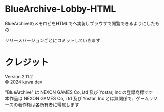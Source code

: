 # BlueArchive-Lobby-HTML
BlueArchiveのメモロビをHTMLでへ実装しブラウザで閲覧できるようにしたもの

リリースバージョンごとにコミットしていきます

# クレジット
Version 2.11.2<br>
© 2024 kuwa.dev

"BlueArchive" は NEXON GAMES Co, Ltd 及び Yostar, Inc の登録商標です<br>
本作品は NEXON GAMES Co, Ltd 及び Yostar, Inc とは無関係で、ゲームリソースの著作権は各所有者に帰属します